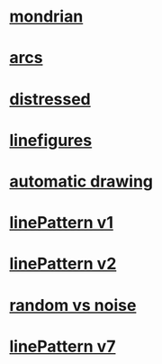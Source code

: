 # [mondrian](https://felixhassemer.github.io/presentation/mondrian/)

# [arcs](https://felixhassemer.github.io/presentation/arcs/)

# [distressed](https://felixhassemer.github.io/presentation/distressed/)

# [linefigures](https://felixhassemer.github.io/presentation/linefigures_v2/)

# [automatic drawing](https://felixhassemer.github.io/presentation/autodrawing/)

# [linePattern v1](https://felixhassemer.github.io/presentation/linepattern_v1/)

# [linePattern v2](https://felixhassemer.github.io/presentation/linepattern_v2/)

# [random vs noise](https://felixhassemer.github.io/presentation/random-noise/)


# [linePattern v7](https://felixhassemer.github.io/presentation/linePattern_v7/)
